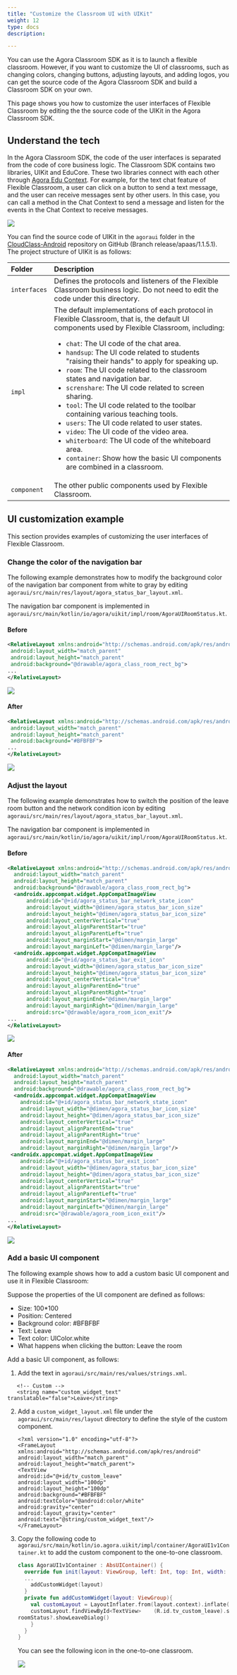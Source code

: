 ```yaml
---
title: "Customize the Classroom UI with UIKit"
weight: 12
type: docs
description: 

---
```


You can use the Agora Classroom SDK as it is to launch a flexible classroom. However, if you want to customize the UI of classrooms, such as changing colors, changing buttons, adjusting layouts, and adding logos, you can get the source code of the Agora Classroom SDK and build a Classroom SDK on your own.

This page shows you how to customize the user interfaces of Flexible Classroom by editing the the source code of the UIKit in the Agora Classroom SDK.

## Understand the tech

In the Agora Classroom SDK, the code of the user interfaces is separated from the code of core business logic. The Classroom SDK contains two libraries, UIKit and EduCore. These two libraries connect with each other through [Agora Edu Context](./edu_context_api_ref_android_overview?platform=Android). For example, for the text chat feature of Flexible Classroom, a user can click on a button to send a text message, and the user can receive messages sent by other users. In this case, you can call a method in the Chat Context to send a message and listen for the events in the Chat Context to receive messages.

![](https://web-cdn.agora.io/docs-files/1623761240753)

You can find the source code of UIKit in the `agoraui` folder in the [CloudClass-Android](https://github.com/AgoraIO-Community/CloudClass-Android/tree/release/apaas%2F1.1.5.1) repository on GitHub (Branch release/apaas/1.1.5.1). The project structure of UIKit is as follows:

| Folder | Description |
| :----------- | :----------------------------------------------------------- |
| `interfaces` | Defines the protocols and listeners of the  Flexible Classroom business logic. Do not need to edit the code under this directory. |
| `impl` | The default implementations of each protocol in Flexible Classroom, that is, the default UI components used by Flexible Classroom, including:<ul><li>`chat`: The UI code of the chat area.</li><li>`handsup`: The UI code related to students "raising their hands" to apply for speaking up.</li><li>`room`: The UI code related to the classroom states and navigation bar.</li><li>`screnshare`: The UI code related to screen sharing.</li><li>`tool`: The UI code related to the toolbar containing various teaching tools.</li><li>`users`: The UI code related to user states.</li><li>`video`: The UI code of the video area.</li><li>`whiterboard`: The UI code of the whiteboard area.</li><li>`container`: Show how the basic UI components are combined in a classroom.</ul> |
| `component` | The other public components used by Flexible Classroom. |

## UI customization example

This section provides examples of customizing the user interfaces of Flexible Classroom.

### Change the color of the navigation bar

The following example demonstrates how to modify the background color of the navigation bar component from white to gray by editing `agoraui/src/main/res/layout/agora_status_bar_layout.xml`.

<div class="alert info">The navigation bar component is implemented in <code>agoraui/src/main/kotlin/io/agora/uikit/impl/room/AgoraUIRoomStatus.kt</code>.</div>

#### Before

```xml
<RelativeLayout xmlns:android="http://schemas.android.com/apk/res/android"
 android:layout_width="match_parent"
 android:layout_height="match_parent"
 android:background="@drawable/agora_class_room_rect_bg">
...
</RelativeLayout>
```

![](https://web-cdn.agora.io/docs-files/1622431132516)

#### After

```xml
<RelativeLayout xmlns:android="http://schemas.android.com/apk/res/android"
 android:layout_width="match_parent"
 android:layout_height="match_parent"
 android:background="#BFBFBF">
...
</RelativeLayout>
```

![](https://web-cdn.agora.io/docs-files/1623327367108)

### Adjust the layout

The following example demonstrates how to switch the position of the leave room button and the network condition icon by editing `agoraui/src/main/res/layout/agora_status_bar_layout.xml`.

<div class="alert info">The navigation bar component is implemented in <code>agoraui/src/main/kotlin/io/agora/uikit/impl/room/AgoraUIRoomStatus.kt</code>.</div>

#### Before

```xml
<RelativeLayout xmlns:android="http://schemas.android.com/apk/res/android"
  android:layout_width="match_parent"
  android:layout_height="match_parent"
  android:background="@drawable/agora_class_room_rect_bg">
  <androidx.appcompat.widget.AppCompatImageView
      android:id="@+id/agora_status_bar_network_state_icon"
      android:layout_width="@dimen/agora_status_bar_icon_size"
      android:layout_height="@dimen/agora_status_bar_icon_size"
      android:layout_centerVertical="true"
      android:layout_alignParentStart="true"
      android:layout_alignParentLeft="true"
      android:layout_marginStart="@dimen/margin_large"
      android:layout_marginLeft="@dimen/margin_large"/>
  <androidx.appcompat.widget.AppCompatImageView
      android:id="@+id/agora_status_bar_exit_icon"
      android:layout_width="@dimen/agora_status_bar_icon_size"
      android:layout_height="@dimen/agora_status_bar_icon_size"
      android:layout_centerVertical="true"
      android:layout_alignParentEnd="true"
      android:layout_alignParentRight="true"
      android:layout_marginEnd="@dimen/margin_large"
      android:layout_marginRight="@dimen/margin_large"
      android:src="@drawable/agora_room_icon_exit"/>
...
</RelativeLayout>
```

![](https://web-cdn.agora.io/docs-files/1622431132516)

#### After

```xml
<RelativeLayout xmlns:android="http://schemas.android.com/apk/res/android"
  android:layout_width="match_parent"
  android:layout_height="match_parent"
  android:background="@drawable/agora_class_room_rect_bg">
  <androidx.appcompat.widget.AppCompatImageView
    android:id="@+id/agora_status_bar_network_state_icon"
    android:layout_width="@dimen/agora_status_bar_icon_size"
    android:layout_height="@dimen/agora_status_bar_icon_size"
    android:layout_centerVertical="true"
    android:layout_alignParentEnd="true"
    android:layout_alignParentRight="true"
    android:layout_marginEnd="@dimen/margin_large"
    android:layout_marginRight="@dimen/margin_large"/>
 <androidx.appcompat.widget.AppCompatImageView
    android:id="@+id/agora_status_bar_exit_icon"
    android:layout_width="@dimen/agora_status_bar_icon_size"
    android:layout_height="@dimen/agora_status_bar_icon_size"
    android:layout_centerVertical="true"
    android:layout_alignParentStart="true"
    android:layout_alignParentLeft="true"
    android:layout_marginStart="@dimen/margin_large"
    android:layout_marginLeft="@dimen/margin_large"
    android:src="@drawable/agora_room_icon_exit"/>
...
</RelativeLayout>
```

![](https://web-cdn.agora.io/docs-files/1623332519282)

### Add a basic UI component

The following example shows how to add a custom basic UI component and use it in Flexible Classroom:

Suppose the properties of the UI component are defined as follows:

- Size: 100*100
- Position: Centered
- Background color: #BFBFBF
- Text: Leave
- Text color: UIColor.white
- What happens when clicking the button: Leave the room

Add a basic UI component, as follows:

1. Add the text in `agoraui/src/main/res/values/strings.xml`.

```
   <!-- Custom -->
   <string name="custom_widget_text" translatable="false">Leave</string>
```

2. Add a `custom_widget_layout.xml` file under the `agoraui/src/main/res/layout` directory to define the style of the custom component.
   ```
   <?xml version="1.0" encoding="utf-8"?>
   <FrameLayout
   xmlns:android="http://schemas.android.com/apk/res/android"
   android:layout_width="match_parent"
   android:layout_height="match_parent">
   <TextView
   android:id="@+id/tv_custom_leave"
   android:layout_width="100dp"
   android:layout_height="100dp"
   android:background="#BFBFBF"
   android:textColor="@android:color/white"
   android:gravity="center"
   android:layout_gravity="center"
   android:text="@string/custom_widget_text"/>
   </FrameLayout>
   ```

3. Copy the following code to `agoraui/src/main/kotlin/io.agora.uikit/impl/container/AgoraUI1v1Container.kt` to add the custom component to the one-to-one classroom.

   ```kotlin
   class AgoraUI1v1Container : AbsUIContainer() {
     override fun init(layout: ViewGroup, left: Int, top: Int, width: Int, height: Int) {
     ...
       addCustomWidget(layout)
     }
     private fun addCustomWidget(layout: ViewGroup){
       val customLayout = LayoutInflater.from(layout.context).inflate(R.layout.custom_widget_layout, layout)
       customLayout.findViewById<TextView>    (R.id.tv_custom_leave).setOnClickListener {
   roomStatus?.showLeaveDialog()
       }
     }
   }
   ```

   You can see the following icon in the one-to-one classroom.

   ![](https://web-cdn.agora.io/docs-files/1623333238071)